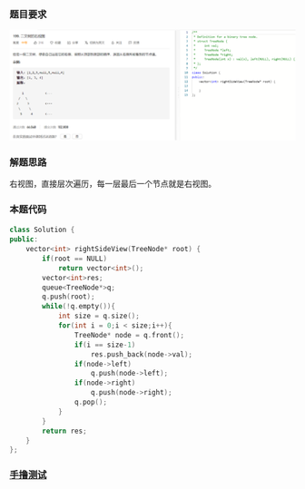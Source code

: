 ### 题目要求

![](./pic/199.png)

### 解题思路

右视图，直接层次遍历，每一层最后一个节点就是右视图。

### 本题代码

```c++
class Solution {
public:
    vector<int> rightSideView(TreeNode* root) {
        if(root == NULL)
            return vector<int>();
        vector<int>res;
        queue<TreeNode*>q;
        q.push(root);
        while(!q.empty()){
            int size = q.size();
            for(int i = 0;i < size;i++){
                TreeNode* node = q.front();
                if(i == size-1)
                    res.push_back(node->val);
                if(node->left)
                    q.push(node->left);
                if(node->right)
                    q.push(node->right);
                q.pop();
            }
        }
        return res;
    }
};
```

### [手撸测试](https://leetcode-cn.com/problems/binary-tree-right-side-view/)  

